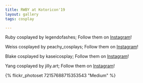 ```yaml
---
title: RWBY at Kotoricon'19
layout: gallery
tags: cosplay

---
```


Ruby cosplayed by legendofashes; Follow them on [Instagram](https://www.instagram.com/legendofashes)!

Weiss cosplayed by peachy_cosplays; Follow them on [Instagram](https://www.instagram.com/peachy_cosplays)!

Blake cosplayed by kaseicosplay; Follow them on [Instagram](https://www.instagram.com/kaseicosplay)!

Yang cosplayed by jilly.art; Follow them on [Instagram](https://www.instagram.com/jilly.art)!

{% flickr_photoset 72157688715353543 "Medium" %}